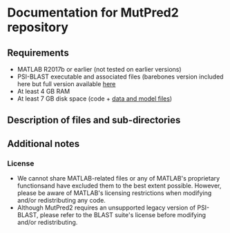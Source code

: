 # Documentation for MutPred2 repository
## Requirements
* MATLAB R2017b or earlier (not tested on earlier versions)
* PSI-BLAST executable and associated files (barebones version included here but full version available [here](ftp://ftp.ncbi.nlm.nih.gov/blast/executables/legacy.NOTSUPPORTED/2.2.18/)
* At least 4 GB RAM
* At least 7 GB disk space (code + [data and model files](http://mutpred.mutdb.org/model_and_data_files.tar.gz))

## Description of files and sub-directories


## Additional notes
### 


### License
* We cannot share MATLAB-related files or any of MATLAB's proprietary functionsand have excluded them to the best extent possible. However, please be aware of MATLAB's licensing restrictions when modifying and/or redistributing any code.
* Although MutPred2 requires an unsupported legacy version of PSI-BLAST, please refer to the BLAST suite's license before modifying and/or redistributing.

